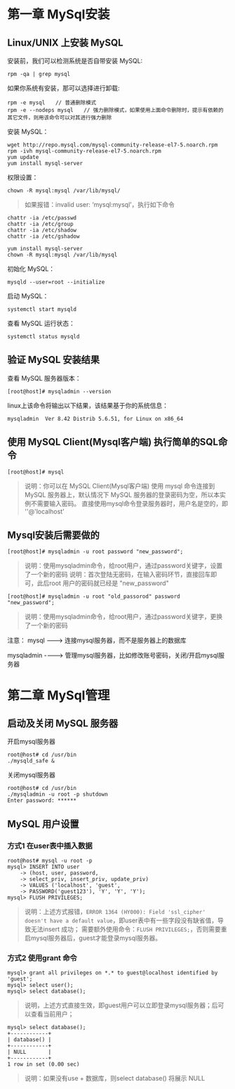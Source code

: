 # 第一章 MySql安装

## Linux/UNIX 上安装 MySQL

安装前，我们可以检测系统是否自带安装 MySQL:
```mysql
rpm -qa | grep mysql
```

如果你系统有安装，那可以选择进行卸载:
```mysql
rpm -e mysql　　// 普通删除模式
rpm -e --nodeps mysql　　// 强力删除模式，如果使用上面命令删除时，提示有依赖的其它文件，则用该命令可以对其进行强力删除
```

安装 MySQL：
```mysql
wget http://repo.mysql.com/mysql-community-release-el7-5.noarch.rpm
rpm -ivh mysql-community-release-el7-5.noarch.rpm
yum update
yum install mysql-server
```

权限设置：
```mysql
chown -R mysql:mysql /var/lib/mysql/
```

> 如果报错：invalid user: ‘mysql:mysql’，执行如下命令
```mysql
chattr -ia /etc/passwd
chattr -ia /etc/group
chattr -ia /etc/shadow
chattr -ia /etc/gshadow

yum install mysql-server
chown -R mysql:mysql /var/lib/mysql
```



初始化 MySQL：
```mysql
mysqld --user=root --initialize
```

启动 MySQL：
```mysql
systemctl start mysqld
```

查看 MySQL 运行状态：
```mysql
systemctl status mysqld
```

## 验证 MySQL 安装结果

查看 MySQL 服务器版本：
```mysql
[root@host]# mysqladmin --version
```

linux上该命令将输出以下结果，该结果基于你的系统信息：
```mysql
mysqladmin  Ver 8.42 Distrib 5.6.51, for Linux on x86_64
```

## 使用 MySQL Client(Mysql客户端) 执行简单的SQL命令
```mysql
[root@host]# mysql
```

> 说明：你可以在 MySQL Client(Mysql客户端) 使用 mysql 命令连接到 MySQL 服务器上，默认情况下 MySQL 服务器的登录密码为空，所以本实例不需要输入密码。
> 直接使用mysql命令登录服务器时，用户名是空的，即 ''@'localhost'

## Mysql安装后需要做的
```mysql
[root@host]# mysqladmin -u root password "new_password";
```

> 说明：使用mysqladmin命令，给root用户，通过password关键字，设置了一个新的密码 
> 说明：首次登陆无密码，在输入密码环节，直接回车即可，此后root 用户的密码就已经是 "new_password"

```mysql
[root@host]# mysqladmin -u root "old_passorod" password "new_password";
```

> 说明：使用mysqladmin命令，给root用户，通过password关键字，更换了一个新的密码 

注意：
mysql ---> 连接mysql服务器，而不是服务器上的数据库

mysqladmin ----> 管理mysql服务器，比如修改账号密码，关闭/开启mysql服务器

# 第二章 MySql管理

## 启动及关闭 MySQL 服务器

开启mysql服务器
```mysql
root@host# cd /usr/bin
./mysqld_safe &
```

关闭mysql服务器
```mysql
root@host# cd /usr/bin
./mysqladmin -u root -p shutdown
Enter password: ******
```

## MySQL 用户设置

### 方式1 在user表中插入数据
```mysql
root@host# mysql -u root -p
mysql> INSERT INTO user 
    -> (host, user, password, 
    -> select_priv, insert_priv, update_priv) 
    -> VALUES ('localhost', 'guest', 
    -> PASSWORD('guest123'), 'Y', 'Y', 'Y');
mysql> FLUSH PRIVILEGES;    
```

> 说明：上述方式报错，`ERROR 1364 (HY000): Field 'ssl_cipher' doesn't have a default value`，即user表中有一些字段没有缺省值，导致无法insert 成功；
> 需要额外使用命令：`FLUSH PRIVILEGES;`，否则需要重启mysql服务器后，guest才能登录mysql服务器。 

### 方式2 使用grant 命令

```mysql
mysql> grant all privileges on *.* to guest@localhost identified by 'guest';
mysql> select user();
mysql> select database();
```

> 说明，上述方式直接生效，即guest用户可以立即登录mysql服务器；后可以查看当前用户；

```mysql
mysql> select database();
+------------+
| database() |
+------------+
| NULL       |
+------------+
1 row in set (0.00 sec)
```
> 说明：如果没有use + 数据库，则select database() 将展示 NULL

